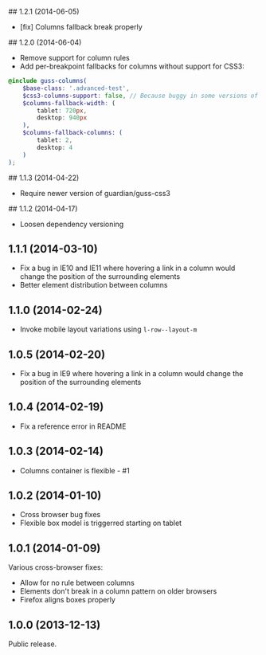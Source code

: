 ## 1.2.1 (2014-06-05)

- [fix] Columns fallback break properly


## 1.2.0 (2014-06-04)

- Remove support for column rules
- Add per-breakpoint fallbacks for columns without support for CSS3:

```scss
@include guss-columns(
    $base-class: '.advanced-test',
    $css3-columns-support: false, // Because buggy in some versions of WebKit
    $columns-fallback-width: (
        tablet: 720px,
        desktop: 940px
    ),
    $columns-fallback-columns: (
        tablet: 2,
        desktop: 4
    )
);
```

## 1.1.3 (2014-04-22)

- Require newer version of guardian/guss-css3

## 1.1.2 (2014-04-17)

- Loosen dependency versioning

## 1.1.1 (2014-03-10)

- Fix a bug in IE10 and IE11 where hovering a link in a column would change the position of the surrounding elements
- Better element distribution between columns

## 1.1.0 (2014-02-24)

- Invoke mobile layout variations using `l-row--layout-m`

## 1.0.5 (2014-02-20)

- Fix a bug in IE9 where hovering a link in a column would change the position of the surrounding elements

## 1.0.4 (2014-02-19)

- Fix a reference error in README

## 1.0.3 (2014-02-14)

- Columns container is flexible - #1

## 1.0.2 (2014-01-10)

- Cross browser bug fixes
- Flexible box model is triggerred starting on tablet


## 1.0.1 (2014-01-09)

Various cross-browser fixes:
- Allow for no rule between columns
- Elements don't break in a column pattern on older browsers
- Firefox aligns boxes properly

## 1.0.0 (2013-12-13)

Public release.
